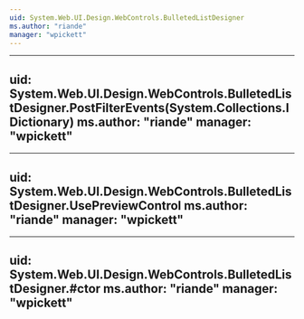 ```yaml
---
uid: System.Web.UI.Design.WebControls.BulletedListDesigner
ms.author: "riande"
manager: "wpickett"
---
```


---
uid: System.Web.UI.Design.WebControls.BulletedListDesigner.PostFilterEvents(System.Collections.IDictionary)
ms.author: "riande"
manager: "wpickett"
---

---
uid: System.Web.UI.Design.WebControls.BulletedListDesigner.UsePreviewControl
ms.author: "riande"
manager: "wpickett"
---

---
uid: System.Web.UI.Design.WebControls.BulletedListDesigner.#ctor
ms.author: "riande"
manager: "wpickett"
---
